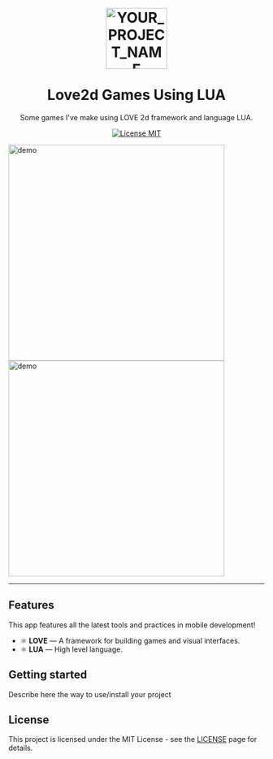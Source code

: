 
<h1 align="center">
<br>
  <img src="https://play-lh.googleusercontent.com/AoGxhHsKQ6IKbaV5cUJ9D_oDZm3E5LDZqbtM0_dV1wEjDnyMeV29B1-1ocNB91shZsng=w526-h296-rw" alt="YOUR_PROJECT_NAME" width="120">
<br>
<br>
Love2d Games Using LUA
</h1>

<p align="center">Some games I've make using LOVE 2d framework and language LUA.</p>

<p align="center">
  <a href="https://opensource.org/licenses/MIT">
    <img src="https://img.shields.io/badge/License-MIT-blue.svg" alt="License MIT">
  </a>
</p>

[//]: # (Add your gifs/images here:)
<div>
  <img src="IMAGE_1_URL" alt="demo" height="425">
  <img src="IMAGE_2_URL" alt="demo" height="425">
</div>

<hr />

## Features
[//]: # (Add the features of your project here:)
This app features all the latest tools and practices in mobile development!

- ⚛️ **LOVE** — A framework for building games and visual interfaces.
- ⚛️ **LUA** — High level language.

## Getting started

Describe here the way to use/install your project


## License

This project is licensed under the MIT License - see the [LICENSE](https://opensource.org/licenses/MIT) page for details.
